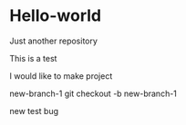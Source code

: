 # Hello-world
Just another repository

This is a test
 
I would like to make project

new-branch-1
git checkout -b new-branch-1

new test bug
